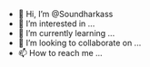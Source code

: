 - 👋 Hi, I’m @Soundharkass
- 👀 I’m interested in ...
- 🌱 I’m currently learning ...
- 💞️ I’m looking to collaborate on ...
- 📫 How to reach me ...

<!---
Soundharkass/Soundharkass is a ✨ special ✨ repository because its `README.md` (this file) appears on your GitHub profile.
You can click the Preview link to take a look at your changes.
--->
